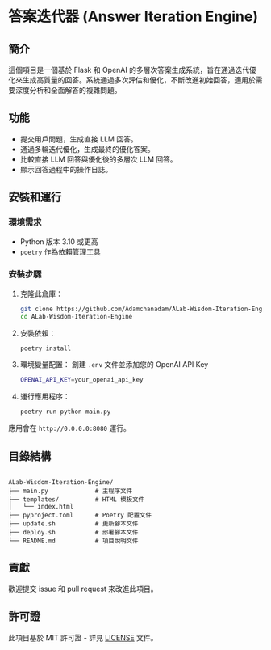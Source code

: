 # 答案迭代器 (Answer Iteration Engine)

## 簡介
這個項目是一個基於 Flask 和 OpenAI 的多層次答案生成系統，旨在通過迭代優化來生成高質量的回答。系統通過多次評估和優化，不斷改進初始回答，適用於需要深度分析和全面解答的複雜問題。

## 功能
- 提交用戶問題，生成直接 LLM 回答。
- 通過多輪迭代優化，生成最終的優化答案。
- 比較直接 LLM 回答與優化後的多層次 LLM 回答。
- 顯示回答過程中的操作日誌。

## 安裝和運行
### 環境需求
- Python 版本 3.10 或更高
- `poetry` 作為依賴管理工具

### 安裝步驟
1. 克隆此倉庫：
    ```sh
    git clone https://github.com/Adamchanadam/ALab-Wisdom-Iteration-Engine.git
    cd ALab-Wisdom-Iteration-Engine
    ```

2. 安裝依賴：
    ```sh
    poetry install
    ```

3. 環境變量配置：
    創建 `.env` 文件並添加您的 OpenAI API Key
    ```sh
    OPENAI_API_KEY=your_openai_api_key
    ```

4. 運行應用程序：
    ```sh
    poetry run python main.py
    ```

應用會在 `http://0.0.0.0:8080` 運行。

## 目錄結構
<pre><code>
ALab-Wisdom-Iteration-Engine/
├── main.py             # 主程序文件
├── templates/          # HTML 模板文件
│   └── index.html
├── pyproject.toml      # Poetry 配置文件
├── update.sh           # 更新腳本文件
├── deploy.sh           # 部署腳本文件
└── README.md           # 項目說明文件
</code></pre>


## 貢獻
歡迎提交 issue 和 pull request 來改進此項目。

## 許可證
此項目基於 MIT 許可證 - 詳見 [LICENSE](LICENSE.md) 文件。
